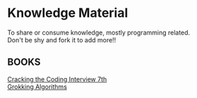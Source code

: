 # Knowledge Material

To share or consume knowledge, mostly programming related.  
Don't be shy and fork it to add more!!

## BOOKS

[Cracking the Coding Interview 7th](./books/cracking-the-coding-interview-6th-edition.pdf)  
[Grokking Algorithms](./books/grokking-algorithms.pdf)

